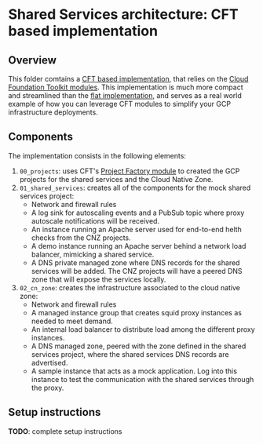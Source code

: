 # Shared Services architecture: CFT based implementation

## Overview

This folder comtains a [CFT based implementation](./terraform_cft), that relies on the [Cloud Foundation Toolkit modules](https://github.com/terraform-google-modules). This implementation is much more compact and streamlined than the [flat implementation](../terraform_flat), and serves as a real world example of how you can leverage CFT modules to simplify your GCP infrastructure deployments.

## Components

The implementation consists in the following elements:

1. `00_projects`: uses CFT's [Project Factory module](https://github.com/terraform-google-modules/terraform-google-project-factory) to created the GCP projects for the shared services and the Cloud Native Zone.
2. `01_shared_services`: creates all of the components for the mock shared services project:
    * Network and firewall rules
    * A log sink for autoscaling events and a PubSub topic where proxy autoscale notifications will be received.
    * An instance running an Apache server used for end-to-end helth checks from the CNZ projects.
    * A demo instance running an Apache server behind a network load balancer, mimicking a shared service.
    * A DNS private managed zone where DNS records for the shared services will be added. The CNZ projects will have a peered DNS zone that will expose the services locally.
3. `02_cn_zone`: creates the infrastructure associated to the cloud native zone:
    * Network and firewall rules
    * A managed instance group that creates squid proxy instances as needed to meet demand.
    * An internal load balancer to distribute load among the different proxy instances.
    * A DNS managed zone, peered with the zone defined in the shared services project, where the shared services DNS records are advertised.
    * A sample instance that acts as a mock application. Log into this instance to test the communication with the shared services through the proxy.

## Setup instructions

**TODO**: complete setup instructions 